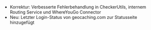 
- Korrektur: Verbesserte Fehlerbehandlung in CheckerUtils, internem Routing Service und WhereYouGo Connector
- Neu: Letzter Login-Status von geocaching.com zur Statusseite hinzugefügt
